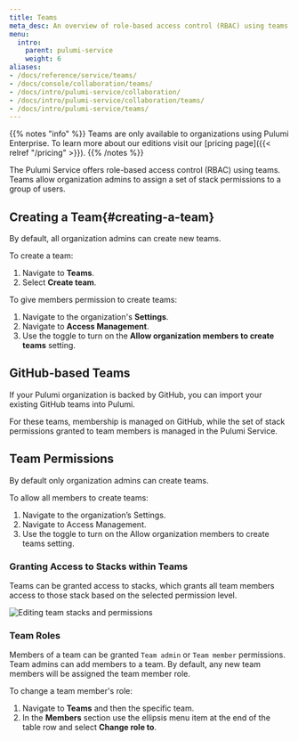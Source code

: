 ```yaml
---
title: Teams
meta_desc: An overview of role-based access control (RBAC) using teams within the Pulumi Cloud Service.
menu:
  intro:
    parent: pulumi-service
    weight: 6
aliases:
- /docs/reference/service/teams/
- /docs/console/collaboration/teams/
- /docs/intro/pulumi-service/collaboration/
- /docs/intro/pulumi-service/collaboration/teams/
- /docs/intro/pulumi-service/teams/
---
```


{{% notes "info" %}}
Teams are only available to organizations using Pulumi Enterprise.
To learn more about our editions visit our [pricing page]({{< relref "/pricing" >}}).
{{% /notes %}}

The Pulumi Service offers role-based access control (RBAC) using teams. Teams allow organization admins to assign a set of stack permissions
to a group of users.

## Creating a Team{#creating-a-team}

By default, all organization admins can create new teams.

To create a team:

1. Navigate to **Teams**.
1. Select **Create team**.

To give members permission to create teams:

1. Navigate to the organization's **Settings**.
1. Navigate to **Access Management**.
1. Use the toggle to turn on the **Allow organization members to create teams** setting.

## GitHub-based Teams

If your Pulumi organization is backed by GitHub, you can import your existing
GitHub teams into Pulumi.

For these teams, membership is managed on GitHub, while the set of stack
permissions granted to team members is managed in the Pulumi Service.

## Team Permissions

By default only organization admins can create teams.

To allow all members to create teams:

1. Navigate to the organization’s Settings.
1. Navigate to Access Management.
1. Use the toggle to turn on the Allow organization members to create teams setting.

### Granting Access to Stacks within Teams

Teams can be granted access to stacks, which grants all team members access to those stack based on the selected permission level.

![Editing team stacks and permissions](/images/docs/reference/service/editing-stack-permissions.png)

### Team Roles

Members of a team can be granted `Team admin` or `Team member` permissions. Team admins can add members to a
team. By default, any new team members will be assigned the team member role.

To change a team member's role:

1. Navigate to **Teams** and then the specific team.
1. In the **Members** section use the ellipsis menu item at the end of the table row and select **Change role to**.
